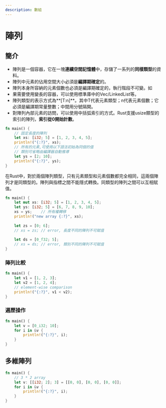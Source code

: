 ```yaml
---
description: 數組
---
```


# 陣列

## 簡介

* 陣列是一個容器，它在一塊**連續空間記憶體**中，存儲了一系列的**同樣類型**的資料。
* 陣列中元素的佔用空間大小必須是**編譯期確定**的。
* 陣列本身所容納的元素個數也必須是編譯期確定的，執行階段不可變。如
* 果需要使用變長的容器，可以使用標準庫中的Vec/LinkedList等。
* 陣列類型的表示方式為**\[T:n\]**。其中T代表元素類型；n代表元素個數；它必須是編譯期常量整數；中間用分號隔開。
* 對陣列內部元素的訪問，可以使用中括弧索引的方式。Rust支援usize類型的索引的陣列，**索引從0開始計數**。

```rust
fn main() {
    // 固定長度的陣列
    let xs: [i32; 5] = [1, 2, 3, 4, 5];
    println!("{:?}", xs);
    // 所有的元素,可使用以下語法初始為同個的值
    // 類別可省略由編譯器自動推導
    let ys = [2; 10];
    println!("{:?}", ys);
}
```

在Rust中，對於兩個陣列類型，只有元素類型和元素個數都完全相同，這兩個陣列才是同類型的。陣列與指標之間不能隱式轉換。同類型的陣列之間可以互相賦值。

```rust
fn main() {
    let mut xs: [i32; 5] = [1, 2, 3, 4, 5];
    let ys: [i32; 5] = [6, 7, 8, 9, 10];
    xs = ys;    // 所有權轉移
    println!("new array {:?}", xs);
    
    let zs = [0; 6];
    // xs = zs; // error, 長度不同的陣列不可賦值
    
    let ds = [0_f32; 5];
    // xs = ds; // error, 類別不同的陣列不可賦值
}
```

### 陣列比較

```rust
fn main() {
    let v1 = [1, 2, 3];
    let v2 = [1, 2, 4];
    // element-wise comparison
    println!("{:?}", v1 < v2);
}
```

### 遍歷操作

```rust
fn main() {
    let v = [0_i32; 10];
    for i in &v {
        println!("{:?}", i);
    }
}
```

## 多維陣列

```rust
fn main() {
    // 3 * 2 array
    let v: [[i32; 2]; 3] = [[0, 0], [0, 0], [0, 0]];
    for i in &v {
        println!("{:?}", i);
    }
}
```

